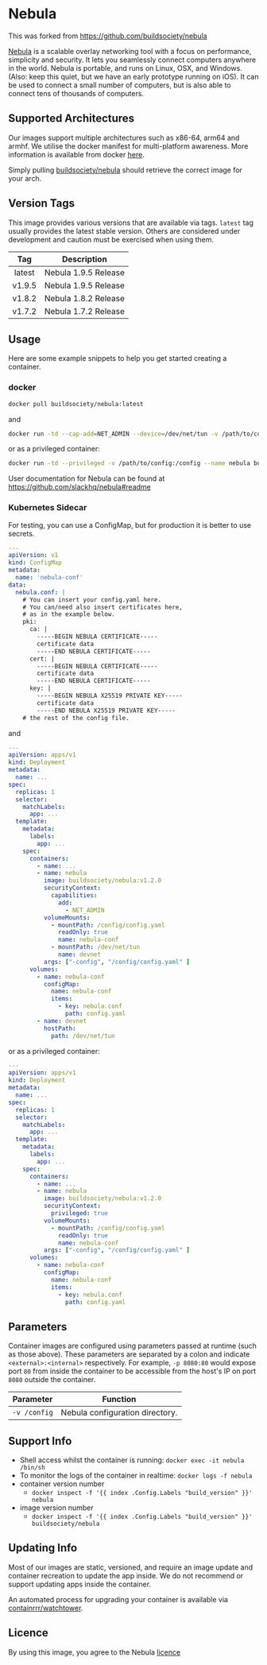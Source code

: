 # Nebula

This was forked from https://github.com/buildsociety/nebula

[Nebula](https://github.com/slackhq/nebula) is a scalable overlay networking
tool with a focus on performance, simplicity and security. It lets you
seamlessly connect computers anywhere in the world. Nebula is portable, and
runs on Linux, OSX, and Windows. (Also: keep this quiet, but we have an early
prototype running on iOS). It can be used to connect a small number of
computers, but is also able to connect tens of thousands of computers.

## Supported Architectures

Our images support multiple architectures such as x86-64, arm64 and armhf. We
utilise the docker manifest for multi-platform awareness. More information is
available from docker [here](https://github.com/docker/distribution/blob/master/docs/spec/manifest-v2-2.md#manifest-list).

Simply pulling [buildsociety/nebula](https://github.com/buildsociety/nebula)
should retrieve the correct image for your arch.

## Version Tags

This image provides various versions that are available via tags. `latest` tag
usually provides the latest stable version. Others are considered under
development and caution must be exercised when using them.

| Tag | Description |
| :----: | --- |
| latest | Nebula 1.9.5 Release |
| v1.9.5 | Nebula 1.9.5 Release |
| v1.8.2 | Nebula 1.8.2 Release |
| v1.7.2 | Nebula 1.7.2 Release |

## Usage

Here are some example snippets to help you get started creating a container.

### docker

```bash
docker pull buildsociety/nebula:latest
```

and
```bash
docker run -td --cap-add=NET_ADMIN --device=/dev/net/tun -v /path/to/config:/config --name nebula buildsociety/nebula:latest
```

or as a privileged container:
```bash
docker run -td --privileged -v /path/to/config:/config --name nebula buildsociety/nebula:latest
```

User documentation for Nebula can be found at
https://github.com/slackhq/nebula#readme

### Kubernetes Sidecar

For testing, you can use a ConfigMap, but for production it is better to use
secrets.

```yaml
---
apiVersion: v1
kind: ConfigMap
metadata:
  name: 'nebula-conf'
data:
  nebula.conf: |
    # You can insert your config.yaml here.
    # You can/need also insert certificates here,
    # as in the example below.
    pki:
      ca: |
        -----BEGIN NEBULA CERTIFICATE-----
        certificate data
        -----END NEBULA CERTIFICATE-----
      cert: |
        -----BEGIN NEBULA CERTIFICATE-----
        certificate data
        -----END NEBULA CERTIFICATE-----
      key: |
        -----BEGIN NEBULA X25519 PRIVATE KEY-----
        certificate data
        -----END NEBULA X25519 PRIVATE KEY-----
    # the rest of the config file.
```

and
```yaml
---
apiVersion: apps/v1
kind: Deployment
metadata:
  name: ...
spec:
  replicas: 1
  selector:
    matchLabels:
      app: ...
  template:
    metadata:
      labels:
        app: ...
    spec:
      containers:
        - name: ...
        - name: nebula
          image: buildsociety/nebula:v1.2.0
          securityContext:
            capabilities:
              add:
                - NET_ADMIN
          volumeMounts:
            - mountPath: /config/config.yaml
              readOnly: true
              name: nebula-conf
            - mountPath: /dev/net/tun
              name: devnet
          args: ["-config", "/config/config.yaml" ] 
      volumes:
        - name: nebula-conf
          configMap:
            name: nebula-conf
            items:
              - key: nebula.conf
                path: config.yaml
        - name: devnet
          hostPath:
            path: /dev/net/tun
```

or as a privileged container:
```yaml
---
apiVersion: apps/v1
kind: Deployment
metadata:
  name: ...
spec:
  replicas: 1
  selector:
    matchLabels:
      app: ...
  template:
    metadata:
      labels:
        app: ...
    spec:
      containers:
        - name: ...
        - name: nebula
          image: buildsociety/nebula:v1.2.0
          securityContext:
            privileged: true
          volumeMounts:
            - mountPath: /config/config.yaml
              readOnly: true
              name: nebula-conf
          args: ["-config", "/config/config.yaml" ] 
      volumes:
        - name: nebula-conf
          configMap:
            name: nebula-conf
            items:
              - key: nebula.conf
                path: config.yaml
```

## Parameters

Container images are configured using parameters passed at runtime (such as
those above). These parameters are separated by a colon and indicate
`<external>:<internal>` respectively. For example, `-p 8080:80` would expose
port `80` from inside the container to be accessible from the host's IP on port
`8080` outside the container.

| Parameter | Function |
| :----: | --- |
| `-v /config` | Nebula configuration directory. |

## Support Info

* Shell access whilst the container is running: `docker exec -it nebula /bin/sh`
* To monitor the logs of the container in realtime: `docker logs -f nebula`
* container version number
  * `docker inspect -f '{{ index .Config.Labels "build_version" }}' nebula`
* image version number
  * `docker inspect -f '{{ index .Config.Labels "build_version" }}' buildsociety/nebula`

## Updating Info

Most of our images are static, versioned, and require an image update and
container recreation to update the app inside. We do not recommend or support
updating apps inside the container.

An automated process for upgrading your container is available
via [containrrr/watchtower](https://github.com/containrrr/watchtower).

## Licence

By using this image, you agree to the Nebula
[licence](https://github.com/slackhq/nebula/blob/master/LICENSE)
